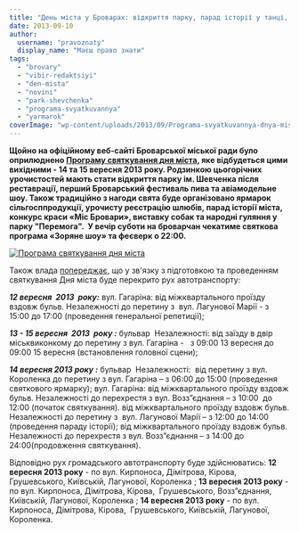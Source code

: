 ```yaml
---
title: "День міста у Броварах: відкриття парку, парад історії у танці, фестиваль пива та авіамодельне шоу"
date: 2013-09-10
author: 
  username: "pravoznaty"
  display_name: "Маєш право знати"
tags: 
  - "brovary"
  - "vibir-redaktsiyi"
  - "den-mista"
  - "novini"
  - "park-shevchenka"
  - "programa-svyatkuvannya"
  - "yarmarok"
coverImage: "wp-content/uploads/2013/09/Programa-svyatkuvannya-dnya-mista2.jpg"
---
```


**Щойно на офіційному веб-сайті Броварської міської ради було оприлюднено [Програму святкування дня міста](http://docs.brovary.org/p8985/10.09.2013), яке відбудеться цими вихідними - 14 та 15 вересня 2013 року. Родзинкою цьогорічних урочистостей мають стати відкриття парку ім. Шевченка після реставрації, перший Броварський фестиваль пива та авіамодельне шоу. Також традиційно з нагоди свята буде організовано ярмарок сільгосппродукції, урочисту реєстрацію шлюбів, парад історії міста, конкурс краси «Міс Бровари», виставку собак та народні гуляння у парку "Перемога".  У вечір суботи на броварчан чекатиме святкова програма «Зоряне шоу» та феєверк о 22:00.**

[![Програма святкування дня міста](https://mpz.brovary.org/wp-content/uploads/2013/09/Programa-svyatkuvannya-dnya-mista.jpg)](https://mpz.brovary.org/wp-content/uploads/2013/09/Programa-svyatkuvannya-dnya-mista.jpg)

Також влада [попереджає](http://brovary.kiev.ua/perekrittya-vulits-mіsta-12-15-veresnya-2013-roku), що у зв'язку з підготовкою та проведенням святкування Дня міста буде перекрито рух автотранспорту:

_**12 вересня  2013  року:**_ вул. Гагаріна: від міжквартального проїзду вздовж бульв. Незалежності до перетину з  вул. Лагунової Марії - з 15:00 до 17:00 (проведення генеральної репетиції);

_**13 - 15 вересня  2013  року :**_ бульвар  Незалежності: від заїзду в двір міськвиконкому до перетину з вул. Гагаріна -   з 09:00 13 вересня до 09:00 15 вересня (встановлення головної сцени);

_**14 вересня 2013 року :**_ бульвар  Незалежності:  від перетину з вул. Короленка до перетину з вул. Гагаріна – з 06:00 до 15:00 (проведення святкового ярмарку); вул. Гагаріна: від міжквартального проїзду вздовж бульв. Незалежності до перехрестя з вул. Возз”єднання – з 10:00  до 12:00 (початок святкування). від міжквартального проїзду вздовж бульв. Незалежності до перетину з  вул. Лагунової Марії – з 12:00 до 14:00  (проведення параду історії); від міжквартального проїзду вздовж бульв. Незалежності до перехрестя з вул. Возз”єднання – з 14:00 до 24:00(продовження святкування).

Відповідно рух громадського автотранспорту буде здійснюватись: **12 вересня 2013 року** \- по вул. Кирпоноса, Дімітрова, Кірова,  Грушевського, Київській, Лагунової, Короленка ; **13 вересня 2013 року** - по вул. Кирпоноса, Дімітрова, Кірова,  Грушевського, Возз”єднання, Київській, Лагунової, Короленка ; **14 вересня 2013 року** \- по вул. Кирпоноса, Дімітрова, Кірова,  Грушевського, Київській, Лагунової, Короленка.
